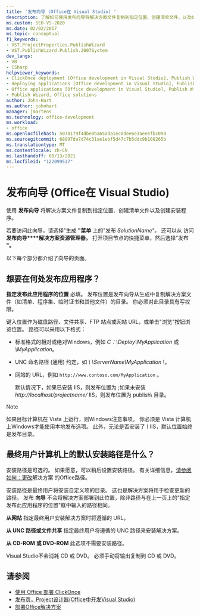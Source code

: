 ```yaml
---
title: '发布向导 (Office在 Visual Studio) '
description: 了解如何使用发布向导将解决方案文件复制到指定位置、创建清单文件，以及如何在 Visual Studio。
ms.custom: SEO-VS-2020
ms.date: 02/02/2017
ms.topic: conceptual
f1_keywords:
- VST.ProjectProperties.PublishWizard
- VST.PublishWizard.Publish.2007System
dev_langs:
- VB
- CSharp
helpviewer_keywords:
- ClickOnce deployment [Office development in Visual Studio], Publish Wizard
- deploying applications [Office development in Visual Studio], Publish Wizard
- Office applications [Office development in Visual Studio], Publish Wizard
- Publish Wizard, Office solutions
author: John-Hart
ms.author: johnhart
manager: jmartens
ms.technology: office-development
ms.workload:
- office
ms.openlocfilehash: 5078179f4dbe0ba65ada1ec0dee6e3aeeefbc094
ms.sourcegitcommit: 68897da7d74c31ae1ebf5d47c7b5ddc9b108265b
ms.translationtype: MT
ms.contentlocale: zh-CN
ms.lasthandoff: 08/13/2021
ms.locfileid: "122099537"
---
```

# <a name="publish-wizard-office-development-in-visual-studio"></a>发布向导 (Office在 Visual Studio) 
  使用 **发布向导** 将解决方案文件复制到指定位置、创建清单文件以及创建安装程序。

 若要访问此向导，请选择"生成 **"菜单** 上的"发布 *SolutionName"。*  还可以从 访问 **发布向导****解决方案资源管理器。** 打开项目节点的快捷菜单，然后选择"发布 **"。**

 以下每个部分都介绍了向导的页面。

## <a name="where-do-you-want-to-publish-the-application"></a>想要在何处发布应用程序？
 **指定发布此应用程序的位置** 必填。 发布位置是发布向导从生成中复制解决方案文件（如清单、程序集、临时证书和其他文件）的目录。 你必须对此目录具有写权限。

 键入位置作为磁盘路径、文件共享、FTP 站点或网站 URL，或单击"浏览"按钮浏览位置。 路径可以采用以下格式：

- 标准格式的相对或绝对Windows，例如 *C：\Deploy\MyApplication* 或 *\MyApplication*。

- UNC 命名路径 (通用) 约定，如 *\\ \ServerName\MyApplication \\*。

- 网站的 URL，例如 `http://www.contoso.com/MyApplication` 。

  默认情况下，如果已安装 IIS，则发布位置为 ;如果未安装 *http://localhost/projectname/* IIS，则发布位置为 publish\ 目录。

> [!NOTE]
> 如果目标计算机在 Vista 上运行，则Windows注意事项。 你必须是 Vista 计算机上Windows才能使用本地发布选项。 此外，无论是否安装了 *\\* IIS，默认位置始终是发布目录。

## <a name="what-is-the-default-installation-path-on-end-user-computers"></a>最终用户计算机上的默认安装路径是什么？
 安装路径是可选的。 如果愿意，可以稍后设置安装路径。 有关详细信息，[请参阅如何：更改](/previous-versions/bb608626(v=vs.110))解决方案 的Office路径。

 安装路径是最终用户将安装自定义项的目录。 这也是解决方案将用于检查更新的路径。 发布 **向导** 不会将解决方案部署到此位置，除非路径与在上一页上的"指定发布此应用程序的位置"框中输入的路径相同。

 **从网站** 指定最终用户安装解决方案时将遵循的 URL。

 **从 UNC 路径或文件共享** 指定最终用户将遵循的 UNC 路径来安装解决方案。

 **从 CD-ROM 或 DVD-ROM** 此选项不需要安装路径。

 Visual Studio不会消耗 CD 或 DVD。 必须手动将输出复制到 CD 或 DVD。

## <a name="see-also"></a>请参阅
- [使用 Office 部署 ClickOnce](../vsto/deploying-an-office-solution-by-using-clickonce.md)
- [发布页，Project设计器&#40;Office中开发Visual Studio&#41;](../vsto/publish-page-project-designer-office-development-in-visual-studio.md)
- [部署Office解决方案](../vsto/deploying-an-office-solution.md)